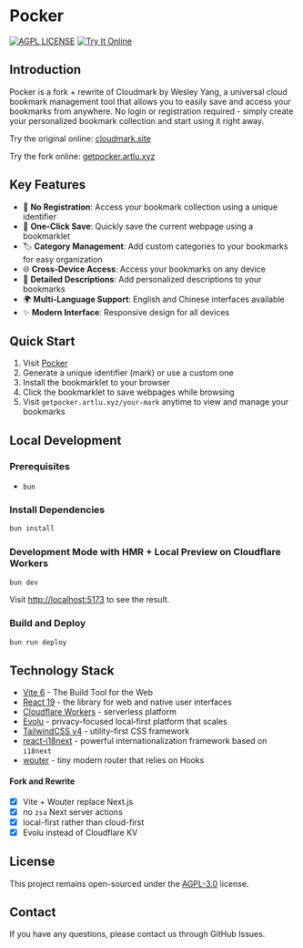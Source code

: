 # Pocker

[![AGPL LICENSE](https://img.shields.io/badge/LICENSE-AGPL-blue.svg)](https://www.gnu.org/licenses/agpl-3.0.html)
[![Try It Online](https://img.shields.io/badge/TryIt-Online-orange.svg)](https://getpocker.artlu.xyz)

## Introduction

Pocker is a fork + rewrite of Cloudmark by Wesley Yang, a universal cloud bookmark management tool that allows you to easily save and access your bookmarks from anywhere. No login or registration required - simply create your personalized bookmark collection and start using it right away.

Try the original online: [cloudmark.site](https://cloudmark.site)

Try the fork online: [getpocker.artlu.xyz](https://getpocker.artlu.xyz)

## Key Features

- 🔑 **No Registration**: Access your bookmark collection using a unique identifier
- 🔖 **One-Click Save**: Quickly save the current webpage using a bookmarklet
- 🏷️ **Category Management**: Add custom categories to your bookmarks for easy organization
- 🌐 **Cross-Device Access**: Access your bookmarks on any device
- 📝 **Detailed Descriptions**: Add personalized descriptions to your bookmarks
- 🌍 **Multi-Language Support**: English and Chinese interfaces available
- ✨ **Modern Interface**: Responsive design for all devices

## Quick Start

1. Visit [Pocker](https://getpocker.artlu.xyz)
2. Generate a unique identifier (mark) or use a custom one
3. Install the bookmarklet to your browser
4. Click the bookmarklet to save webpages while browsing
5. Visit `getpocker.artlu.xyz/your-mark` anytime to view and manage your bookmarks

## Local Development

### Prerequisites

- `bun`

### Install Dependencies

```bash
bun install
```

### Development Mode with HMR + Local Preview on Cloudflare Workers

```bash
bun dev
```

Visit [http://localhost:5173](http://localhost:5173) to see the result.

### Build and Deploy

```bash
bun run deploy
```

## Technology Stack

- [Vite 6](https://vite.dev) - The Build Tool for the Web
- [React 19](https://react.dev) - the library for web and native user interfaces
- [Cloudflare Workers](https://developers.cloudflare.com/workers) - serverless platform
- [Evolu](https://evolu.dev) - privacy-focused local‑first platform that scales
- [TailwindCSS v4](https://tailwindcss.com) - utility-first CSS framework
- [react-i18next](https://react.i18next.com) - powerful internationalization framework based on <code>i18next</code>
- [wouter](https://github.com/molefrog/wouter) - tiny modern router that relies on Hooks

#### Fork and Rewrite

- [x] Vite + Wouter replace Next.js
- [x] no `zsa` Next server actions
- [x] local-first rather than cloud-first
- [x] Evolu instead of Cloudflare KV

## License

This project remains open-sourced under the [AGPL-3.0](https://www.gnu.org/licenses/agpl-3.0.html) license.

## Contact

If you have any questions, please contact us through GitHub Issues.
